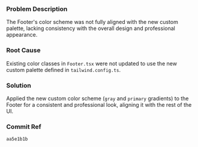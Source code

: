 ### Problem Description
The Footer's color scheme was not fully aligned with the new custom palette, lacking consistency with the overall design and professional appearance.

### Root Cause
Existing color classes in `Footer.tsx` were not updated to use the new custom palette defined in `tailwind.config.ts`.

### Solution
Applied the new custom color scheme (`gray` and `primary` gradients) to the Footer for a consistent and professional look, aligning it with the rest of the UI.

### Commit Ref
`aa5e1b1b`